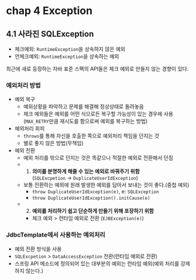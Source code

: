 # chap 4 Exception

## 4.1 사라진 SQLException

- 체크예외: `RuntimeException`을 상속하지 않은 예외
- 언체크예외: `RuntimeException`을 상속하는 예외

최근에 새로 등장하는 자바 표준 스펙의 API들은 체크 예외로 만들지 않는 경향이 있다.

###  예외처리 방법
- 예외 복구
  - 예외상황을 파악하고 문제를 해결해 정상상태로 돌려놓음
  - 체크 예외들은 예외를 어떤 식으로든 복구할 가능성이 있는 경우에 사용  
    (`MAX_RETRY`만큼 재시도를 함으로써 예외를 복구하는 방법)
- 예외처리 회피
  - `throws`를 통해 자신을 호출한 쪽으로 예외처리 책임을 던지는 것
  - 별로 좋지 않은 방법(무책임)
- 예외 전환
  - 예외 처리를 밖으로 던지는 것은 똑같으나 적절한 예외로 전환해서 던짐
  - 1. **의미를 분명하게 해줄 수 있는 예외로 바꿔주기 위함**  
    (`SQLExcpetion` -> `DuplicateUserIdException`)
  - 보통 전환하는 예외에 원래 발생한 예외를 담아서 보내는 것이 좋다.(중첩 예외)
    - `throw DuplicateUserIdException(e)`, e: `SQLException`  
    - `throw DuplicateUserIdException().initCause(e)`
  - 2. **예외를 처리하기 쉽고 단순하게 만들기 위해 포장하기 위함**
    - 체크 예외 > 런타임 예외로 전환 (`EJBException(e)`)
  
### JdbcTemplate에서 사용하는 예외처리
- 예외 전환 방식을 사용
- `SQLExcpetion` > `DataAccessException` 전환(런타임 예외로 전환)
- 스프링 API 메소드에 정의되어 있는 대부분의 예외는 런타임 예외(예외 처리를 강제하지 않는다.)
